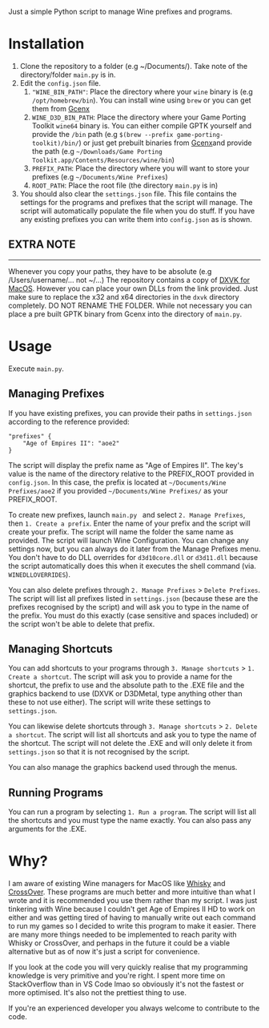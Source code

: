 
Just a simple Python script to manage Wine prefixes and programs.

# Installation
1. Clone the repository to a folder (e.g ~/Documents/). Take note of the directory/folder `main.py` is in.
2. Edit the `config.json` file.
	1. `"WINE_BIN_PATH"`: Place the directory where your `wine` binary is (e.g `/opt/homebrew/bin`). You can install wine using `brew` or you can get them from [Gcenx](https://github.com/Gcenx/macOS_Wine_builds)
	2. `WINE_D3D_BIN_PATH`: Place the directory where your Game Porting Toolkit `wine64` binary is. You can either compile GPTK yourself and provide the `/bin` path (e.g `$(brew --prefix game-porting-toolkit)/bin/`) or just get prebuilt binaries from [Gcenx](https://github.com/Gcenx/game-porting-toolkit/)and provide the path (e.g `~/Downloads/Game Porting Toolkit.app/Contents/Resources/wine/bin`)
	3. `PREFIX_PATH`: Place the directory where you will want to store your prefixes (e.g `~/Documents/Wine Prefixes`)
	4. `ROOT_PATH`: Place the root file (the directory `main.py` is in)
3. You should also clear the `settings.json` file. This file contains the settings for the programs and prefixes that the script will manage. The script will automatically populate the file when you do stuff. If you have any existing prefixes you can write them into `config.json` as is shown.
## EXTRA NOTE
---
Whenever you copy your paths, they have to be absolute (e.g /Users/username/... not ~/...)
 The repository contains a copy of [DXVK for MacOS](https://github.com/Gcenx/DXVK-macOS). However you can place your own DLLs from the link provided. Just make sure to replace the x32 and x64 directories in the `dxvk` directory completely. DO NOT RENAME THE FOLDER.
 While not necessary you can place a pre built GPTK binary from Gcenx into the directory of `main.py`.

# Usage
Execute `main.py`. 

## Managing Prefixes
If you have existing prefixes, you can provide their paths in `settings.json` according to the reference provided:
```
"prefixes" {
	"Age of Empires II": "aoe2"
}
```
The script will display the prefix name as "Age of Empires II". The key's value is the name of the directory relative to the PREFIX_ROOT provided in `config.json`. In this case, the prefix is located at `~/Documents/Wine Prefixes/aoe2` if you provided `~/Documents/Wine Prefixes/` as your PREFIX_ROOT.

To create new prefixes, launch `main.py ` and select `2. Manage Prefixes`, then `1. Create a prefix`. Enter the name of your prefix and the script will create your prefix. The script will name the folder the same name as provided. The script will launch Wine Configuration. You can change any settings now, but you can always do it later from the Manage Prefixes menu. You don't have to do DLL overrides for `d3d10core.dll` or `d3d11.dll` because the script automatically does this when it executes the shell command (via. `WINEDLLOVERRIDES`).

You can also delete prefixes through `2. Manage Prefixes` > `Delete Prefixes`. The script will list all prefixes listed in `settings.json` (because these are the prefixes recognised by the script) and will ask you to type in the name of the prefix. You must do this exactly (case sensitive and spaces included) or the script won't be able to delete that prefix. 

## Managing Shortcuts
You can add shortcuts to your programs through `3. Manage shortcuts` > `1. Create a shortcut`.  The script will ask you to provide a name for the shortcut, the prefix to use and the absolute path to the .EXE file and the graphics backend to use (DXVK or D3DMetal, type anything other than these to not use either). The script will write these settings to `settings.json`. 

You can likewise delete shortcuts through `3. Manage shortcuts` > `2. Delete a shortcut`. The script will list all shortcuts and ask you to type the name of the shortcut. The script will not delete the .EXE and will only delete it from `settings.json` so that it is not recognised by the script.

You can also manage the graphics backend used through the menus. 

## Running Programs
You can run a program by selecting `1. Run a program`. The script will list all the shortcuts and you must type the name exactly. You can also pass any arguments for the .EXE. 

# Why?
I am aware of existing Wine managers for MacOS like [Whisky](https://github.com/Whisky-App/Whisky) and [CrossOver](https://www.codeweavers.com/crossover). These programs are much better and more intuitive than what I wrote and it is recommended you use them rather than my script. I was just tinkering with Wine because I couldn't get Age of Empires II HD to work on either and was getting tired of having to manually write out each command to run my games so I decided to write this program to make it easier. There are many more things needed to be implemented to reach parity with Whisky or CrossOver, and perhaps in the future it could be a viable alternative but as of now it's just a script for convenience. 

If you look at the code you will very quickly realise that my programming knowledge is very primitive and you're right. I spent more time on StackOverflow than in VS Code lmao so obviously it's not the fastest or more optimised. It's also not the prettiest thing to use. 

If you're an experienced developer you always welcome to contribute to the code.
